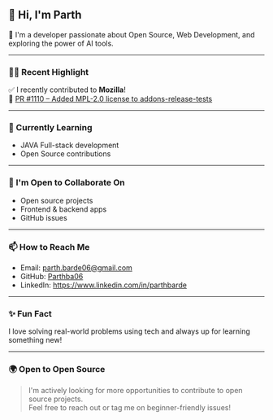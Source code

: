 ## 👋 Hi, I'm Parth

🚀 I'm a developer passionate about Open Source, Web Development, and exploring the power of AI tools.

---

### 🧑‍💻 Recent Highlight

✅ I recently contributed to **Mozilla**!  
🔗 [PR #1110 – Added MPL-2.0 license to addons-release-tests](https://github.com/mozilla/addons-release-tests/pull/1110)

---

### 🌱 Currently Learning

- JAVA Full-stack development
- Open Source contributions

---

### 🤝 I'm Open to Collaborate On

- Open source projects
- Frontend & backend apps
- GitHub issues

---

### 📫 How to Reach Me

- Email: parth.barde06@gmail.com
- GitHub: [Parthba06](https://github.com/Parthba06)
- LinkedIn: https://www.linkedin.com/in/parthbarde

---

### ✨ Fun Fact

I love solving real-world problems using tech and always up for learning something new!

---

### 🌍 Open to Open Source

> I'm actively looking for more opportunities to contribute to open source projects.  
> Feel free to reach out or tag me on beginner-friendly issues!

